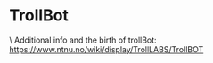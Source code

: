 # TrollBot

\ Additional info and the birth of trollBot: https://www.ntnu.no/wiki/display/TrollLABS/TrollBOT